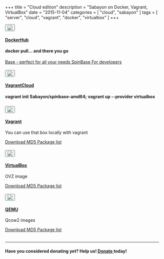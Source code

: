 +++
title = "Cloud edition"
description = "Sabayon on Docker, Vagrant, VirtualBox"
date = "2015-11-04"
categories = [ "cloud", "sabayon" ]
tags = [
    "server",
    "cloud",
    "vagrant",
    "docker",
    "virtualbox"
]
+++

<style>
.row {
  padding-bottom:4px !important;
}
</style>

<div class="row">
<div class="col-md-2">
<a href="https://hub.docker.com/u/sabayon/dashboard/"><button type="button" class="btn btn-circle btn-xl"><img src="/img/docker-logo.png" class="img-responsive"></button></div>
<div class="col-md-10">
<h4>DockerHub</h4></a>
<h4>docker pull... and there you go</h4>
<p>
<a class="btn btn-primary btn-xs" href="https://hub.docker.com/r/sabayon/base-amd64/" role="button"><i class="fa fa-link"></i> Base - perfect for all your needs </a>
<a class="btn btn-primary btn-xs" href="https://hub.docker.com/r/sabayon/spinbase-amd64/" role="button"><i class="fa fa-link"></i> SpinBase </a>
<a class="btn btn-primary btn-xs" href="https://hub.docker.com/r/sabayon/builder-amd64/" role="button"><i class="fa fa-link"></i> For developers </a>
</p>
</div>

</div>
<div class="row">
<div class="col-md-2">
<a href="https://atlas.hashicorp.com/Sabayon/boxes/spinbase-amd64"><button type="button" class="btn btn-circle btn-xl"><img src="/img/vagrantcloud-logo.png"
class="img-responsive"></button></div>
<div class="col-md-10">
<h4>VagrantCloud</h4></a>
<h4>vagrant init Sabayon/spinbase-amd64; vagrant up --provider virtualbox</h4>
</div>

</div>
<div class="row">
<div class="col-md-2">
<a href="http://dl.sabayon.org/iso/monthly/Sabayon_Linux_16.07_amd64_SpinBase.box"><button type="button" class="btn btn-circle btn-xl"><img src="/img/vagrant-logo.png" class="img-responsive"></button></div>
<div class="col-md-10">
<h4>Vagrant</h4></a>
<p>You can use that box locally with vagrant</p>
<p>
<a class="btn btn-primary btn-xs" href="http://dl.sabayon.org/iso/monthly/Sabayon_Linux_16.07_amd64_SpinBase.box" role="button"><i class="fa fa-download"></i> Download </a>
<a class="btn btn-primary btn-xs" href="http://dl.sabayon.org/iso/monthly/Sabayon_Linux_16.07_amd64_SpinBase.box.md5" role="button"><i class="fa fa-check-square"></i> MD5 </a>
<a class="btn btn-primary btn-xs" href="http://dl.sabayon.org/iso/monthly/Sabayon_Linux_16.07_amd64_SpinBase.iso.pkglist" role="button"><i class="fa fa-list"></i> Package list </a>
</p>
</div>

</div>
<div class="row">
<div class="col-md-2">
<a href="http://dl.sabayon.org/iso/monthly/Sabayon_Linux_16.07_amd64_SpinBase-ovz.tar.gz"><button type="button" class="btn btn-circle  btn-xl"><img src="/img/virtualbox-logo.png" class="img-responsive"></button></div>
<div class="col-md-10">
<h4>VirtualBox</h4></a>
<p>OVZ image</p>
<p>
<a class="btn btn-primary btn-xs" href="http://dl.sabayon.org/iso/monthly/Sabayon_Linux_16.07_amd64_SpinBase-ovz.tar.gz" role="button"><i class="fa fa-download"></i> Download </a>
<a class="btn btn-primary btn-xs" href="http://dl.sabayon.org/iso/monthly/Sabayon_Linux_16.07_amd64_SpinBase-ovz.tar.gz.md5" role="button"><i class="fa fa-check-square"></i> MD5 </a>
<a class="btn btn-primary btn-xs" href="http://dl.sabayon.org/iso/monthly/Sabayon_Linux_16.07_amd64_SpinBase.iso.pkglist" role="button"><i class="fa fa-list"></i> Package list </a>
</div>

</div>
<div class="row">
<div class="col-md-2">
<a href="http://dl.sabayon.org/iso/monthly/Sabayon_Linux_16.07_amd64_SpinBase-qemu.tar.gz"><button type="button" class="btn btn-circle btn-xl"><img src="/img/qemu-logo.png" class="img-responsive"></button></div>
<div class="col-md-10">
<h4>QEMU</h4></a>
<p>Qcow2 images</p>
<p>
<a class="btn btn-primary btn-xs" href="http://dl.sabayon.org/iso/monthly/Sabayon_Linux_16.07_amd64_SpinBase-qemu.tar.gz" role="button"><i class="fa fa-download"></i> Download </a>
<a class="btn btn-primary btn-xs" href="http://dl.sabayon.org/iso/monthly/Sabayon_Linux_16.07_amd64_SpinBase-qemu.tar.gz.md5" role="button"><i class="fa fa-check-square"></i> MD5 </a>
<a class="btn btn-primary btn-xs" href="http://dl.sabayon.org/iso/monthly/Sabayon_Linux_16.07_amd64_SpinBase.iso.pkglist" role="button"><i class="fa fa-list"></i> Package list </a>
 </a>
</p>
</div>

</div>

<hr>
<h4>Have you considered donating yet? Help us! <a class="btn btn-danger btn-xs" href="/donate" role="button"><i class="fa fa-heart"></i> Donate </a> today!</h4>
